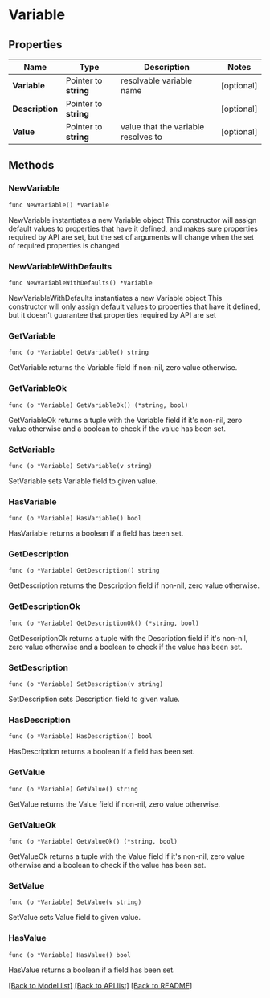 # Variable

## Properties

Name | Type | Description | Notes
------------ | ------------- | ------------- | -------------
**Variable** | Pointer to **string** | resolvable variable name | [optional] 
**Description** | Pointer to **string** |  | [optional] 
**Value** | Pointer to **string** | value that the variable resolves to | [optional] 

## Methods

### NewVariable

`func NewVariable() *Variable`

NewVariable instantiates a new Variable object
This constructor will assign default values to properties that have it defined,
and makes sure properties required by API are set, but the set of arguments
will change when the set of required properties is changed

### NewVariableWithDefaults

`func NewVariableWithDefaults() *Variable`

NewVariableWithDefaults instantiates a new Variable object
This constructor will only assign default values to properties that have it defined,
but it doesn't guarantee that properties required by API are set

### GetVariable

`func (o *Variable) GetVariable() string`

GetVariable returns the Variable field if non-nil, zero value otherwise.

### GetVariableOk

`func (o *Variable) GetVariableOk() (*string, bool)`

GetVariableOk returns a tuple with the Variable field if it's non-nil, zero value otherwise
and a boolean to check if the value has been set.

### SetVariable

`func (o *Variable) SetVariable(v string)`

SetVariable sets Variable field to given value.

### HasVariable

`func (o *Variable) HasVariable() bool`

HasVariable returns a boolean if a field has been set.

### GetDescription

`func (o *Variable) GetDescription() string`

GetDescription returns the Description field if non-nil, zero value otherwise.

### GetDescriptionOk

`func (o *Variable) GetDescriptionOk() (*string, bool)`

GetDescriptionOk returns a tuple with the Description field if it's non-nil, zero value otherwise
and a boolean to check if the value has been set.

### SetDescription

`func (o *Variable) SetDescription(v string)`

SetDescription sets Description field to given value.

### HasDescription

`func (o *Variable) HasDescription() bool`

HasDescription returns a boolean if a field has been set.

### GetValue

`func (o *Variable) GetValue() string`

GetValue returns the Value field if non-nil, zero value otherwise.

### GetValueOk

`func (o *Variable) GetValueOk() (*string, bool)`

GetValueOk returns a tuple with the Value field if it's non-nil, zero value otherwise
and a boolean to check if the value has been set.

### SetValue

`func (o *Variable) SetValue(v string)`

SetValue sets Value field to given value.

### HasValue

`func (o *Variable) HasValue() bool`

HasValue returns a boolean if a field has been set.


[[Back to Model list]](../README.md#documentation-for-models) [[Back to API list]](../README.md#documentation-for-api-endpoints) [[Back to README]](../README.md)


